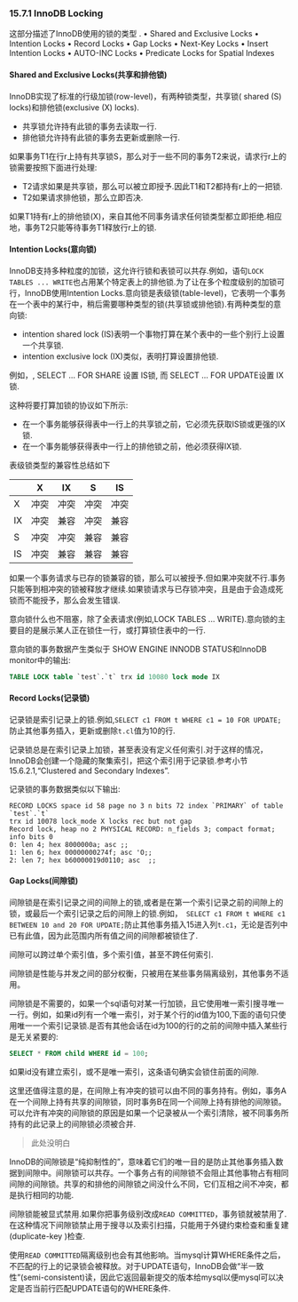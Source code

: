 ### 15.7.1 InnoDB Locking 

这部分描述了InnoDB使用的锁的类型 .
• Shared and Exclusive Locks
• Intention Locks
• Record Locks
• Gap Locks
• Next-Key Locks
• Insert Intention Locks
• AUTO-INC Locks
• Predicate Locks for Spatial Indexes

#### Shared and Exclusive Locks(共享和排他锁)

InnoDB实现了标准的行级加锁(row-level)，有两种锁类型，共享锁( shared (S) locks)和排他锁(exclusive (X) locks).

- 共享锁允许持有此锁的事务去读取一行.
- 排他锁允许持有此锁的事务去更新或删除一行.

如果事务T1在行r上持有共享锁S，那么对于一些不同的事务T2来说，请求行r上的锁需要按照下面进行处理:

- T2请求如果是共享锁，那么可以被立即授予.因此T1和T2都持有r上的一把锁.
- T2如果请求排他锁，那么立即否决.

如果T1持有r上的排他锁(X)，来自其他不同事务请求任何锁类型都立即拒绝.相应地，事务T2只能等待事务T1释放行r上的锁.

#### Intention Locks(意向锁)

InnoDB支持多种粒度的加锁，这允许行锁和表锁可以共存.例如，语句`LOCK TABLES ... WRITE`也占用某个特定表上的排他锁.为了让在多个粒度级别的加锁可行，InnoDB使用Intention Locks.意向锁是表级锁(table-level)，它表明一个事务在一个表中的某行中，稍后需要哪种类型的锁(共享锁或排他锁).有两种类型的意向锁:

- intention shared lock (IS)表明一个事物打算在某个表中的一些个别行上设置一个共享锁.
- intention exclusive lock (IX)类似，表明打算设置排他锁.

例如，, SELECT ... FOR SHARE 设置 IS锁, 而 SELECT ... FOR UPDATE设置 IX锁.

这种将要打算加锁的协议如下所示:

- 在一个事务能够获得表中一行上的共享锁之前，它必须先获取IS锁或更强的IX锁.
- 在一个事务能够获得表中一行上的排他锁之前，他必须获得IX锁.

表级锁类型的兼容性总结如下

|      | X    | IX   | S    | IS   |
| ---- | ---- | ---- | ---- | ---- |
| X    | 冲突 | 冲突 | 冲突 | 冲突 |
| IX   | 冲突 | 兼容 | 冲突 | 兼容 |
| S    | 冲突 | 冲突 | 兼容 | 兼容 |
| IS   | 冲突 | 兼容 | 兼容 | 兼容 |

如果一个事务请求与已存的锁兼容的锁，那么可以被授予.但如果冲突就不行.事务只能等到相冲突的锁被释放才继续.如果锁请求与已存锁冲突，且是由于会造成死锁而不能授予，那么会发生错误.

意向锁什么也不阻塞，除了全表请求(例如,LOCK TABLES ... WRITE).意向锁的主要目的是展示某人正在锁住一行，或打算锁住表中的一行.

意向锁的事务数据产生类似于 SHOW ENGINE INNODB STATUS和InnoDB monitor中的输出:

```sql
TABLE LOCK table `test`.`t` trx id 10080 lock mode IX
```

#### Record Locks(记录锁)

记录锁是索引记录上的锁.例如,`SELECT c1 FROM t WHERE c1 = 10 FOR UPDATE;`防止其他事务插入，更新或删除`t.cl`值为10的行.

记录锁总是在索引记录上加锁，甚至表没有定义任何索引.对于这样的情况，InnoDB会创建一个隐藏的聚集索引，把这个索引用于记录锁.参考小节 15.6.2.1,“Clustered and Secondary Indexes”.

记录锁的事务数据类似以下输出:

```text
RECORD LOCKS space id 58 page no 3 n bits 72 index `PRIMARY` of table `test`.`t`
trx id 10078 lock_mode X locks rec but not gap
Record lock, heap no 2 PHYSICAL RECORD: n_fields 3; compact format; info bits 0
0: len 4; hex 8000000a; asc ;;
1: len 6; hex 00000000274f; asc 'O;;
2: len 7; hex b60000019d0110; asc  ;;
```

#### Gap Locks(间隙锁)

间隙锁是在索引记录之间的间隙上的锁,或者是在第一个索引记录之前的间隙上的锁，或最后一个索引记录之后的间隙上的锁.例如，` SELECT c1 FROM t WHERE c1 BETWEEN 10 and 20 FOR UPDATE;`防止其他事务插入15进入列`t.c1`，无论是否列中已有此值，因为此范围内所有值之间的间隙都被锁住了.

间隙可以跨过单个索引值，多个索引值，甚至不跨任何索引.

间隙锁是性能与并发之间的部分权衡，只被用在某些事务隔离级别，其他事务不适用。

间隙锁是不需要的，如果一个sql语句对某一行加锁，且它使用唯一索引搜寻唯一一行。例如，如果id列有一个唯一索引，对于某个行的id值为100,下面的语句只使用唯一一个索引记录锁.是否有其他会话在id为100的行的之前的间隙中插入某些行是无关紧要的:

```sql
SELECT * FROM child WHERE id = 100;
```

如果id没有建立索引，或不是唯一索引，这条语句确实会锁住前面的间隙.

这里还值得注意的是，在间隙上有冲突的锁可以由不同的事务持有。例如，事务A在一个间隙上持有共享的间隙锁，同时事务B在同一个间隙上持有排他的间隙锁。可以允许有冲突的间隙锁的原因是如果一个记录被从一个索引清除，被不同事务所持有的此记录上的间隙锁必须被合并.

> 此处没明白

InnoDB的间隙锁是“纯抑制性的”，意味着它们的唯一目的是防止其他事务插入数据到间隙中。间隙锁可以共存。一个事务占有的间隙锁不会阻止其他事物占有相同间隙的间隙锁。共享的和排他的间隙锁之间没什么不同，它们互相之间不冲突，都是执行相同的功能.

间隙锁能被显式禁用.如果你把事务级别改成`READ COMMITTED`，事务锁就被禁用了.在这种情况下间隙锁禁止用于搜寻以及索引扫描，只能用于外键约束检查和重复建(duplicate-key )检查.

使用`READ COMMITTED`隔离级别也会有其他影响。当mysql计算WHERE条件之后，不匹配的行上的记录锁会被释放。对于UPDATE语句，InnoDB会做“半一致性”(semi-consistent)读，因此它返回最新提交的版本给mysql以便mysql可以决定是否当前行匹配UPDATE语句的WHERE条件.

